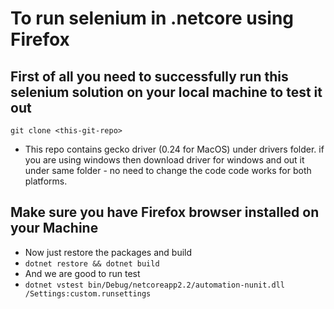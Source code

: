 # To run selenium in .netcore using Firefox
## First of all you need to successfully run this selenium solution on your local machine to test it out
```git clone <this-git-repo>```
* This repo contains gecko driver (0.24 for MacOS) under drivers folder. if you are using windows then download driver for windows and out it under same folder - no need to change the code code works for both platforms.
## Make sure you have Firefox browser installed on your Machine
* Now just restore the packages and build
* ```dotnet restore && dotnet build```
* And we are good to run test
* ```dotnet vstest bin/Debug/netcoreapp2.2/automation-nunit.dll /Settings:custom.runsettings```